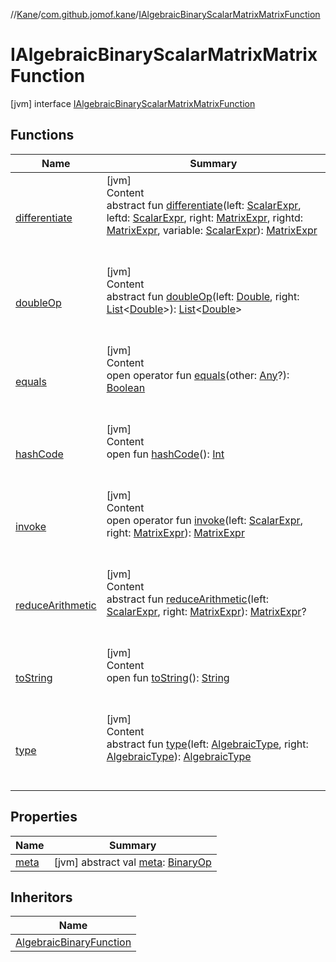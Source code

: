 //[Kane](../../index.md)/[com.github.jomof.kane](../index.md)/[IAlgebraicBinaryScalarMatrixMatrixFunction](index.md)



# IAlgebraicBinaryScalarMatrixMatrixFunction  
 [jvm] interface [IAlgebraicBinaryScalarMatrixMatrixFunction](index.md)   


## Functions  
  
|  Name|  Summary| 
|---|---|
| <a name="com.github.jomof.kane/IAlgebraicBinaryScalarMatrixMatrixFunction/differentiate/#com.github.jomof.kane.ScalarExpr#com.github.jomof.kane.ScalarExpr#com.github.jomof.kane.MatrixExpr#com.github.jomof.kane.MatrixExpr#com.github.jomof.kane.ScalarExpr/PointingToDeclaration/"></a>[differentiate](differentiate.md)| <a name="com.github.jomof.kane/IAlgebraicBinaryScalarMatrixMatrixFunction/differentiate/#com.github.jomof.kane.ScalarExpr#com.github.jomof.kane.ScalarExpr#com.github.jomof.kane.MatrixExpr#com.github.jomof.kane.MatrixExpr#com.github.jomof.kane.ScalarExpr/PointingToDeclaration/"></a>[jvm]  <br>Content  <br>abstract fun [differentiate](differentiate.md)(left: [ScalarExpr](../-scalar-expr/index.md), leftd: [ScalarExpr](../-scalar-expr/index.md), right: [MatrixExpr](../-matrix-expr/index.md), rightd: [MatrixExpr](../-matrix-expr/index.md), variable: [ScalarExpr](../-scalar-expr/index.md)): [MatrixExpr](../-matrix-expr/index.md)  <br><br><br>
| <a name="com.github.jomof.kane/IAlgebraicBinaryScalarMatrixMatrixFunction/doubleOp/#kotlin.Double#kotlin.collections.List[kotlin.Double]/PointingToDeclaration/"></a>[doubleOp](double-op.md)| <a name="com.github.jomof.kane/IAlgebraicBinaryScalarMatrixMatrixFunction/doubleOp/#kotlin.Double#kotlin.collections.List[kotlin.Double]/PointingToDeclaration/"></a>[jvm]  <br>Content  <br>abstract fun [doubleOp](double-op.md)(left: [Double](https://kotlinlang.org/api/latest/jvm/stdlib/kotlin/-double/index.html), right: [List](https://kotlinlang.org/api/latest/jvm/stdlib/kotlin.collections/-list/index.html)<[Double](https://kotlinlang.org/api/latest/jvm/stdlib/kotlin/-double/index.html)>): [List](https://kotlinlang.org/api/latest/jvm/stdlib/kotlin.collections/-list/index.html)<[Double](https://kotlinlang.org/api/latest/jvm/stdlib/kotlin/-double/index.html)>  <br><br><br>
| <a name="kotlin/Any/equals/#kotlin.Any?/PointingToDeclaration/"></a>[equals](../../com.github.jomof.kane.impl.types/-double-algebraic-type/index.md#%5Bkotlin%2FAny%2Fequals%2F%23kotlin.Any%3F%2FPointingToDeclaration%2F%5D%2FFunctions%2F-599678334)| <a name="kotlin/Any/equals/#kotlin.Any?/PointingToDeclaration/"></a>[jvm]  <br>Content  <br>open operator fun [equals](../../com.github.jomof.kane.impl.types/-double-algebraic-type/index.md#%5Bkotlin%2FAny%2Fequals%2F%23kotlin.Any%3F%2FPointingToDeclaration%2F%5D%2FFunctions%2F-599678334)(other: [Any](https://kotlinlang.org/api/latest/jvm/stdlib/kotlin/-any/index.html)?): [Boolean](https://kotlinlang.org/api/latest/jvm/stdlib/kotlin/-boolean/index.html)  <br><br><br>
| <a name="kotlin/Any/hashCode/#/PointingToDeclaration/"></a>[hashCode](../../com.github.jomof.kane.impl.types/-double-algebraic-type/index.md#%5Bkotlin%2FAny%2FhashCode%2F%23%2FPointingToDeclaration%2F%5D%2FFunctions%2F-599678334)| <a name="kotlin/Any/hashCode/#/PointingToDeclaration/"></a>[jvm]  <br>Content  <br>open fun [hashCode](../../com.github.jomof.kane.impl.types/-double-algebraic-type/index.md#%5Bkotlin%2FAny%2FhashCode%2F%23%2FPointingToDeclaration%2F%5D%2FFunctions%2F-599678334)(): [Int](https://kotlinlang.org/api/latest/jvm/stdlib/kotlin/-int/index.html)  <br><br><br>
| <a name="com.github.jomof.kane/IAlgebraicBinaryScalarMatrixMatrixFunction/invoke/#com.github.jomof.kane.ScalarExpr#com.github.jomof.kane.MatrixExpr/PointingToDeclaration/"></a>[invoke](invoke.md)| <a name="com.github.jomof.kane/IAlgebraicBinaryScalarMatrixMatrixFunction/invoke/#com.github.jomof.kane.ScalarExpr#com.github.jomof.kane.MatrixExpr/PointingToDeclaration/"></a>[jvm]  <br>Content  <br>open operator fun [invoke](invoke.md)(left: [ScalarExpr](../-scalar-expr/index.md), right: [MatrixExpr](../-matrix-expr/index.md)): [MatrixExpr](../-matrix-expr/index.md)  <br><br><br>
| <a name="com.github.jomof.kane/IAlgebraicBinaryScalarMatrixMatrixFunction/reduceArithmetic/#com.github.jomof.kane.ScalarExpr#com.github.jomof.kane.MatrixExpr/PointingToDeclaration/"></a>[reduceArithmetic](reduce-arithmetic.md)| <a name="com.github.jomof.kane/IAlgebraicBinaryScalarMatrixMatrixFunction/reduceArithmetic/#com.github.jomof.kane.ScalarExpr#com.github.jomof.kane.MatrixExpr/PointingToDeclaration/"></a>[jvm]  <br>Content  <br>abstract fun [reduceArithmetic](reduce-arithmetic.md)(left: [ScalarExpr](../-scalar-expr/index.md), right: [MatrixExpr](../-matrix-expr/index.md)): [MatrixExpr](../-matrix-expr/index.md)?  <br><br><br>
| <a name="kotlin/Any/toString/#/PointingToDeclaration/"></a>[toString](../../com.github.jomof.kane.impl.types/-object-kane-type/-companion/index.md#%5Bkotlin%2FAny%2FtoString%2F%23%2FPointingToDeclaration%2F%5D%2FFunctions%2F-599678334)| <a name="kotlin/Any/toString/#/PointingToDeclaration/"></a>[jvm]  <br>Content  <br>open fun [toString](../../com.github.jomof.kane.impl.types/-object-kane-type/-companion/index.md#%5Bkotlin%2FAny%2FtoString%2F%23%2FPointingToDeclaration%2F%5D%2FFunctions%2F-599678334)(): [String](https://kotlinlang.org/api/latest/jvm/stdlib/kotlin/-string/index.html)  <br><br><br>
| <a name="com.github.jomof.kane/IAlgebraicBinaryScalarMatrixMatrixFunction/type/#com.github.jomof.kane.impl.types.AlgebraicType#com.github.jomof.kane.impl.types.AlgebraicType/PointingToDeclaration/"></a>[type](type.md)| <a name="com.github.jomof.kane/IAlgebraicBinaryScalarMatrixMatrixFunction/type/#com.github.jomof.kane.impl.types.AlgebraicType#com.github.jomof.kane.impl.types.AlgebraicType/PointingToDeclaration/"></a>[jvm]  <br>Content  <br>abstract fun [type](type.md)(left: [AlgebraicType](../../com.github.jomof.kane.impl.types/-algebraic-type/index.md), right: [AlgebraicType](../../com.github.jomof.kane.impl.types/-algebraic-type/index.md)): [AlgebraicType](../../com.github.jomof.kane.impl.types/-algebraic-type/index.md)  <br><br><br>


## Properties  
  
|  Name|  Summary| 
|---|---|
| <a name="com.github.jomof.kane/IAlgebraicBinaryScalarMatrixMatrixFunction/meta/#/PointingToDeclaration/"></a>[meta](meta.md)| <a name="com.github.jomof.kane/IAlgebraicBinaryScalarMatrixMatrixFunction/meta/#/PointingToDeclaration/"></a> [jvm] abstract val [meta](meta.md): [BinaryOp](../../com.github.jomof.kane.impl/-binary-op/index.md)   <br>


## Inheritors  
  
|  Name| 
|---|
| <a name="com.github.jomof.kane.impl.functions/AlgebraicBinaryFunction///PointingToDeclaration/"></a>[AlgebraicBinaryFunction](../../com.github.jomof.kane.impl.functions/-algebraic-binary-function/index.md)

